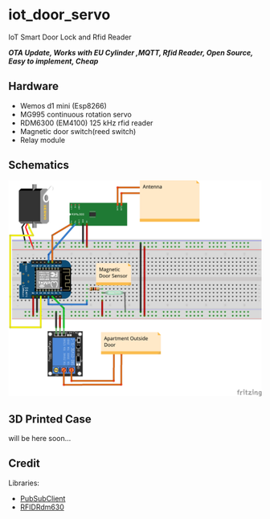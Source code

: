 # iot_door_servo
IoT Smart Door Lock and Rfid Reader

**_OTA Update, Works with EU Cylinder ,MQTT, Rfid Reader, Open Source, Easy to implement, Cheap_**

## Hardware
* Wemos d1 mini (Esp8266)
* MG995 continuous rotation servo
* RDM6300 (EM4100) 125 kHz rfid reader
* Magnetic door switch(reed switch)
* Relay module

## Schematics
![Schematics](schematics.png)

## 3D Printed Case
will be here soon...

## Credit
Libraries:
* [PubSubClient](https://github.com/knolleary/pubsubclient)
* [RFIDRdm630](https://github.com/electronicdrops/RFIDRdm630)